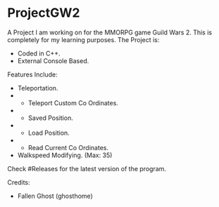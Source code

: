 # ProjectGW2
A Project I am working on for the MMORPG game Guild Wars 2. This is completely for my learning purposes. The Project is:
- Coded in C++.
- External Console Based.

Features Include:
- Teleportation.
- - Teleport Custom Co Ordinates.
- - Saved Position.
- - Load Position.
- - Read Current Co Ordinates.
- Walkspeed Modifying. (Max: 35)

Check #Releases for the latest version of the program.

Credits:
- Fallen Ghost (ghosthome)
